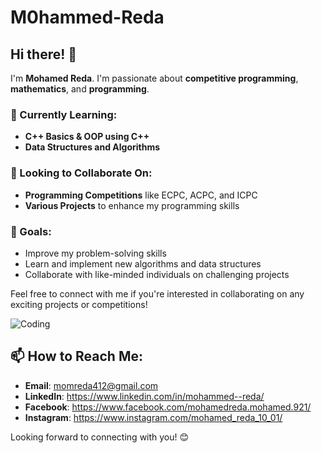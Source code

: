 # M0hammed-Reda

## Hi there! 👋

I'm **Mohamed Reda**. I'm passionate about **competitive programming**, **mathematics**, and **programming**. 

### 🌱 Currently Learning:
- **C++ Basics & OOP using C++**
- **Data Structures and Algorithms**

### 🚀 Looking to Collaborate On:
- **Programming Competitions** like ECPC, ACPC, and ICPC
- **Various Projects** to enhance my programming skills

### 🎯 Goals:
- Improve my problem-solving skills
- Learn and implement new algorithms and data structures
- Collaborate with like-minded individuals on challenging projects

Feel free to connect with me if you're interested in collaborating on any exciting projects or competitions!

![Coding](https://media.giphy.com/media/L1R1tvI9svkIWwpVYr/giphy.gif)

## 📫 How to Reach Me:
- **Email**: momreda412@gmail.com
- **LinkedIn**: https://www.linkedin.com/in/mohammed--reda/
- **Facebook**: https://www.facebook.com/mohamedreda.mohamed.921/
- **Instagram**: https://www.instagram.com/mohamed_reda_10_01/

Looking forward to connecting with you! 😊


<!---
M0hammed-Reda/M0hammed-Reda is a ✨ special ✨ repository because its `README.md` (this file) appears on your GitHub profile.
You can click the Preview link to take a look at your changes.
--->
